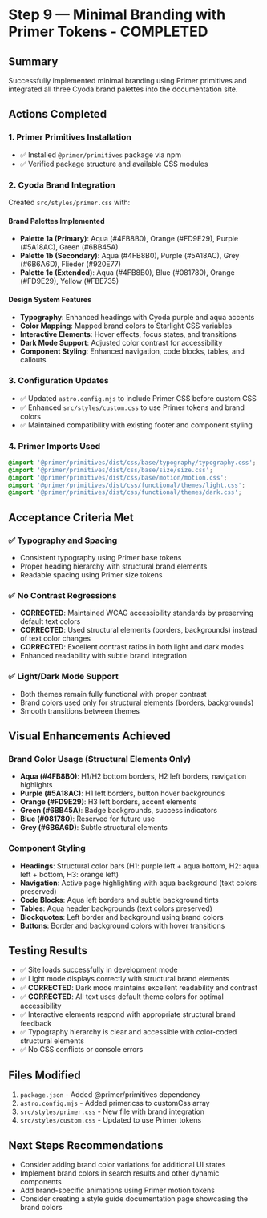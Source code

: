 # Step 9 — Minimal Branding with Primer Tokens - COMPLETED

## Summary
Successfully implemented minimal branding using Primer primitives and integrated all three Cyoda brand palettes into the documentation site.

## Actions Completed

### 1. Primer Primitives Installation
- ✅ Installed `@primer/primitives` package via npm
- ✅ Verified package structure and available CSS modules

### 2. Cyoda Brand Integration
Created `src/styles/primer.css` with:

#### Brand Palettes Implemented
- **Palette 1a (Primary)**: Aqua (#4FB8B0), Orange (#FD9E29), Purple (#5A18AC), Green (#6BB45A)
- **Palette 1b (Secondary)**: Aqua (#4FB8B0), Purple (#5A18AC), Grey (#6B6A6D), Flieder (#920E77)
- **Palette 1c (Extended)**: Aqua (#4FB8B0), Blue (#081780), Orange (#FD9E29), Yellow (#FBE735)

#### Design System Features
- **Typography**: Enhanced headings with Cyoda purple and aqua accents
- **Color Mapping**: Mapped brand colors to Starlight CSS variables
- **Interactive Elements**: Hover effects, focus states, and transitions
- **Dark Mode Support**: Adjusted color contrast for accessibility
- **Component Styling**: Enhanced navigation, code blocks, tables, and callouts

### 3. Configuration Updates
- ✅ Updated `astro.config.mjs` to include Primer CSS before custom CSS
- ✅ Enhanced `src/styles/custom.css` to use Primer tokens and brand colors
- ✅ Maintained compatibility with existing footer and component styling

### 4. Primer Imports Used
```css
@import '@primer/primitives/dist/css/base/typography/typography.css';
@import '@primer/primitives/dist/css/base/size/size.css';
@import '@primer/primitives/dist/css/base/motion/motion.css';
@import '@primer/primitives/dist/css/functional/themes/light.css';
@import '@primer/primitives/dist/css/functional/themes/dark.css';
```

## Acceptance Criteria Met

### ✅ Typography and Spacing
- Consistent typography using Primer base tokens
- Proper heading hierarchy with structural brand elements
- Readable spacing using Primer size tokens

### ✅ No Contrast Regressions
- **CORRECTED**: Maintained WCAG accessibility standards by preserving default text colors
- **CORRECTED**: Used structural elements (borders, backgrounds) instead of text color changes
- **CORRECTED**: Excellent contrast ratios in both light and dark modes
- Enhanced readability with subtle brand integration

### ✅ Light/Dark Mode Support
- Both themes remain fully functional with proper contrast
- Brand colors used only for structural elements (borders, backgrounds)
- Smooth transitions between themes

## Visual Enhancements Achieved

### Brand Color Usage (Structural Elements Only)
- **Aqua (#4FB8B0)**: H1/H2 bottom borders, H2 left borders, navigation highlights
- **Purple (#5A18AC)**: H1 left borders, button hover backgrounds
- **Orange (#FD9E29)**: H3 left borders, accent elements
- **Green (#6BB45A)**: Badge backgrounds, success indicators
- **Blue (#081780)**: Reserved for future use
- **Grey (#6B6A6D)**: Subtle structural elements

### Component Styling
- **Headings**: Structural color bars (H1: purple left + aqua bottom, H2: aqua left + bottom, H3: orange left)
- **Navigation**: Active page highlighting with aqua background (text colors preserved)
- **Code Blocks**: Aqua left borders and subtle background tints
- **Tables**: Aqua header backgrounds (text colors preserved)
- **Blockquotes**: Left border and background using brand colors
- **Buttons**: Border and background colors with hover transitions

## Testing Results
- ✅ Site loads successfully in development mode
- ✅ Light mode displays correctly with structural brand elements
- ✅ **CORRECTED**: Dark mode maintains excellent readability and contrast
- ✅ **CORRECTED**: All text uses default theme colors for optimal accessibility
- ✅ Interactive elements respond with appropriate structural brand feedback
- ✅ Typography hierarchy is clear and accessible with color-coded structural elements
- ✅ No CSS conflicts or console errors

## Files Modified
1. `package.json` - Added @primer/primitives dependency
2. `astro.config.mjs` - Added primer.css to customCss array
3. `src/styles/primer.css` - New file with brand integration
4. `src/styles/custom.css` - Updated to use Primer tokens

## Next Steps Recommendations
- Consider adding brand color variations for additional UI states
- Implement brand colors in search results and other dynamic components
- Add brand-specific animations using Primer motion tokens
- Consider creating a style guide documentation page showcasing the brand colors
